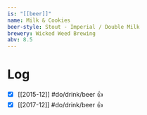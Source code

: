 ```yaml
---
is: "[[beer]]"
name: Milk & Cookies
beer-style: Stout - Imperial / Double Milk
brewery: Wicked Weed Brewing
abv: 8.5
---
```

# Log
- [x] [[2015-12]] #do/drink/beer 👍
- [x] [[2017-12]] #do/drink/beer 👍
